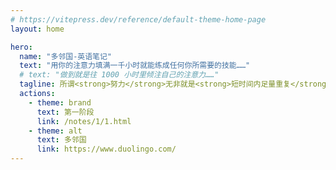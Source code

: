 ```yaml
---
# https://vitepress.dev/reference/default-theme-home-page
layout: home

hero:
  name: "多邻国-英语笔记"
  text: "用你的注意力填满一千小时就能练成任何你所需要的技能……"
  # text: "做到就是往 1000 小时里倾注自己的注意力……"
  tagline: 所谓<strong>努力</strong>无非就是<strong>短时间内足量重复</strong>。
  actions:
    - theme: brand
      text: 第一阶段
      link: /notes/1/1.html
    - theme: alt
      text: 多邻国
      link: https://www.duolingo.com/
---
```

